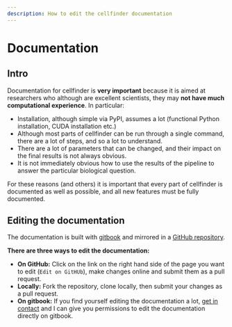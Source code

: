 ```yaml
---
description: How to edit the cellfinder documentation
---
```


# Documentation

## Intro

Documentation for cellfinder is **very important** because it is aimed at researchers who although are excellent scientists, they may **not have much computational experience**. In particular:

* Installation, although simple via PyPI, assumes a lot \(functional Python installation, CUDA installation etc.\)
* Although most parts of cellfinder can be run through a single command, there are a lot of steps, and so a lot to understand.
* There are a lot of parameters that can be changed, and their impact on the final results is not always obvious.
* It is not immediately obvious how to use the results of the pipeline to answer the particular biological question.

For these reasons \(and others\) it is important that every part of cellfinder is documented as well as possible, and all new features must be fully documented.

## Editing the documentation

The documentation is built with [gitbook](https://www.gitbook.com/) and mirrored in a [GitHub repository](https://github.com/adamltyson/cellfinder-documentation).

**There are three ways to edit the documentation:**

* **On GitHub:** Click on the link on the right hand side of the page you want to edit \(`Edit on GitHUb`\), make changes online and submit them as a pull request.
* **Locally:** Fork the repository, clone locally, then submit your changes as a pull request.
* **On gitbook:** If you find yourself editing the documentation a lot, [get in contact](../general/getting-in-touch.md) and I can give you permissions to edit the documentation directly on gitbook. 

